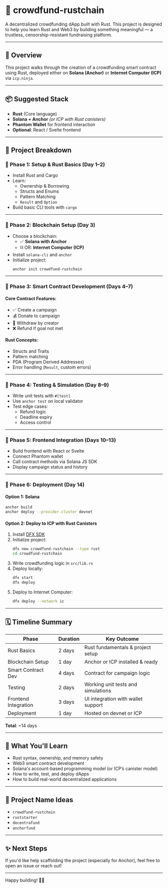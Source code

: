 # 🦀 crowdfund-rustchain

A decentralized crowdfunding dApp built with Rust. This project is designed to help you learn Rust and Web3 by building something meaningful — a trustless, censorship-resistant fundraising platform.

---

## 🚀 Overview

This project walks through the creation of a crowdfunding smart contract using Rust, deployed either on **Solana (Anchor)** or **Internet Computer (ICP)** via `icp.ninja`.

---

## 📦 Suggested Stack

- **Rust** (Core language)
- **Solana + Anchor** *(or ICP with Rust canisters)*
- **Phantom Wallet** for frontend interaction
- **Optional**: React / Svelte frontend

---

## 🧹 Project Breakdown

### 🔹 Phase 1: Setup & Rust Basics (Day 1–2)

- Install Rust and Cargo
- Learn:
  - Ownership & Borrowing
  - Structs and Enums
  - Pattern Matching
  - `Result` and `Option`
- Build basic CLI tools with `cargo`

---

### 🔹 Phase 2: Blockchain Setup (Day 3)

- Choose a blockchain:
  - ✅ **Solana with Anchor**
  - ⛓️ OR: **Internet Computer (ICP)**
- Install `solana-cli` and `anchor`
- Initialize project:
  ```bash
  anchor init crowdfund-rustchain
  ```

---

### 🔹 Phase 3: Smart Contract Development (Days 4–7)

#### Core Contract Features:

- ✅ Create a campaign
- 💰 Donate to campaign
- 💸 Withdraw by creator
- ❌ Refund if goal not met

#### Rust Concepts:

- Structs and Traits
- Pattern matching
- PDA (Program Derived Addresses)
- Error handling (`Result`, custom errors)

---

### 🔹 Phase 4: Testing & Simulation (Day 8–9)

- Write unit tests with `#[test]`
- Use `anchor test` on local validator
- Test edge cases:
  - Refund logic
  - Deadline expiry
  - Access control

---

### 🔹 Phase 5: Frontend Integration (Days 10–13)

- Build frontend with React or Svelte
- Connect Phantom wallet
- Call contract methods via Solana JS SDK
- Display campaign status and history

---

### 🔹 Phase 6: Deployment (Day 14)

#### Option 1: Solana

```bash
anchor build
anchor deploy --provider.cluster devnet
```

#### Option 2: Deploy to ICP with Rust Canisters

1. Install [DFX SDK](https://internetcomputer.org/docs/current/developer-docs/build/install/)
2. Initialize project:
   ```bash
   dfx new crowdfund-rustchain --type rust
   cd crowdfund-rustchain
   ```
3. Write crowdfunding logic in `src/lib.rs`
4. Deploy locally:
   ```bash
   dfx start
   dfx deploy
   ```
5. Deploy to Internet Computer:
   ```bash
   dfx deploy --network ic
   ```

---

## 🗓️ Timeline Summary

| Phase                | Duration | Key Outcome                        |
| -------------------- | -------- | ---------------------------------- |
| Rust Basics          | 2 days   | Rust fundamentals & project setup  |
| Blockchain Setup     | 1 day    | Anchor or ICP installed & ready    |
| Smart Contract Dev   | 4 days   | Contract for campaign logic        |
| Testing              | 2 days   | Working unit tests and simulations |
| Frontend Integration | 3 days   | UI integration with wallet support |
| Deployment           | 1 day    | Hosted on devnet or ICP            |

**Total**: \~14 days

---

## 🧠 What You'll Learn

- Rust syntax, ownership, and memory safety
- Web3 smart contract development
- Solana's account-based programming model (or ICP’s canister model)
- How to write, test, and deploy dApps
- How to build real-world decentralized applications

---

## 💼 Project Name Ideas

- `crowdfund-rustchain`
- `ruststarter`
- `decentrafund`
- `anchorfund`

---

## ✨ Next Steps

If you'd like help scaffolding the project (especially for Anchor), feel free to open an issue or reach out!

---

Happy building! 🚀🦀

